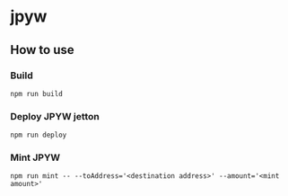 # jpyw


## How to use

### Build

`npm run build`

### Deploy JPYW jetton

`npm run deploy`

### Mint JPYW

`npm run mint -- --toAddress='<destination address>' --amount='<mint amount>'`
